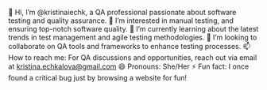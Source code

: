 👋 Hi, I’m @kristinaiechk, a QA professional passionate about software testing and quality assurance.
👀 I’m interested in manual testing, and ensuring top-notch software quality.
🌱 I’m currently learning about the latest trends in test management and agile testing methodologies.
💞️ I’m looking to collaborate on QA tools and frameworks to enhance testing processes.
📫 How to reach me: For QA discussions and opportunities, reach out via email at kristina.echkalova@gmail.com
😄 Pronouns: She/Her
⚡ Fun fact: I once found a critical bug just by browsing a website for fun!

<!---
kristinaiechk/kristinaiechk is a ✨ special ✨ repository because its `README.md` (this file) appears on your GitHub profile.
You can click the Preview link to take a look at your changes.
--->
